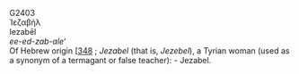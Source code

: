 G2403  
Ἰεζαβήλ  
Iezabēl  
*ee-ed-zab-ale‘*  
Of Hebrew origin \[[348](h0348) ; *Jezabel* (that is, *Jezebel*), a
Tyrian woman (used as a synonym of a termagant or false teacher): -
Jezabel.  
